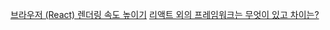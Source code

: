 [브라우저 (React) 렌더링 속도 높이기](https://github.com/O-h-y-o/TECH/blob/master/info/렌더링성능높이기.md)
[리액트 외의 프레임워크는 무엇이 있고 차이는?](https://github.com/O-h-y-o/TECH/blob/master/info/리액트%20외의%20프레임워크.md)
